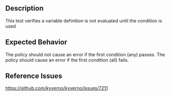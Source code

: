 ## Description

This test verifies a variable definition is not evaluated until the condition is used

## Expected Behavior

The policy should not cause an error if the first condition (any) passes. The policy should cause an error if the first condition (all) fails.

## Reference Issues

https://github.com/kyverno/kyverno/issues/7211